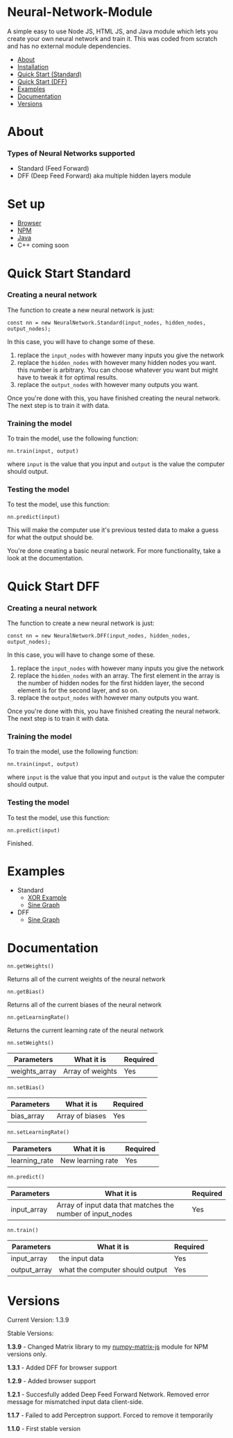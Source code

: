 # Neural-Network-Module

A simple easy to use Node JS, HTML JS, and Java module which lets you create your own neural network and train it. This was coded from scratch and has no external module dependencies.

- [About](#about)
- [Installation](#set-up)
- [Quick Start (Standard)](#quick-start-standard)
- [Quick Start (DFF)](#quick-start-dff)
- [Examples](#examples)
- [Documentation](#documentation)
- [Versions](#versions)

# About

### Types of Neural Networks supported

- Standard (Feed Forward)
- DFF (Deep Feed Forward) aka multiple hidden layers module

# Set up

- [Browser](https://github.com/SatvikVejendla/Neural-Network-Module/blob/main/src/html/ReadMe.md)
- [NPM](https://github.com/SatvikVejendla/Neural-Network-Module/blob/main/src/npm/ReadMe.md)
- [Java](https://github.com/SatvikVejendla/Neural-Network-Module/blob/main/src/java/ReadMe.md)
- C++ coming soon
# Quick Start Standard

### Creating a neural network

The function to create a new neural network is just:

```
const nn = new NeuralNetwork.Standard(input_nodes, hidden_nodes, output_nodes);
```

In this case, you will have to change some of these.

1. replace the `input_nodes` with however many inputs you give the network
2. replace the `hidden_nodes` with however many hidden nodes you want. this number is arbitrary. You can choose whatever you want but might have to tweak it for optimal results.
3. replace the `output_nodes` with however many outputs you want.

Once you're done with this, you have finished creating the neural network. The next step is to train it with data.

### Training the model

To train the model, use the following function:

```
nn.train(input, output)
```

where `input` is the value that you input and `output` is the value the computer should output.

### Testing the model

To test the model, use this function:

```
nn.predict(input)
```

This will make the computer use it's previous tested data to make a guess for what the output should be.

You're done creating a basic neural network. For more functionality, take a look at the documentation.

# Quick Start DFF

### Creating a neural network

The function to create a new neural network is just:

```
const nn = new NeuralNetwork.DFF(input_nodes, hidden_nodes, output_nodes);
```

In this case, you will have to change some of these.

1. replace the `input_nodes` with however many inputs you give the network
2. replace the `hidden_nodes` with an array. The first element in the array is the number of hidden nodes for the first hidden layer, the second element is for the second layer, and so on.
3. replace the `output_nodes` with however many outputs you want.

Once you're done with this, you have finished creating the neural network. The next step is to train it with data.

### Training the model

To train the model, use the following function:

```
nn.train(input, output)
```

where `input` is the value that you input and `output` is the value the computer should output.

### Testing the model

To test the model, use this function:

```
nn.predict(input)
```

Finished.

# Examples

- Standard
  - [XOR Example](https://github.com/SatvikVejendla/Neural-Network-Node/blob/main/examples/Standard/XOR.js)
  - [Sine Graph](https://github.com/SatvikVejendla/Neural-Network-Node/blob/main/examples/Standard/sinwave.js)
- DFF
  - [Sine Graph](https://github.com/SatvikVejendla/Neural-Network-Node/blob/main/examples/DFF/sinwave.js)

# Documentation

`nn.getWeights()`

Returns all of the current weights of the neural network

`nn.getBias()`

Returns all of the current biases of the neural network

`nn.getLearningRate()`

Returns the current learning rate of the neural network

`nn.setWeights()`

| Parameters    | What it is       | Required |
| ------------- | ---------------- | -------- |
| weights_array | Array of weights | Yes      |

`nn.setBias()`

| Parameters | What it is      | Required |
| ---------- | --------------- | -------- |
| bias_array | Array of biases | Yes      |

`nn.setLearningRate()`

| Parameters    | What it is        | Required |
| ------------- | ----------------- | -------- |
| learning_rate | New learning rate | Yes      |

`nn.predict()`

| Parameters  | What it is                                                 | Required |
| ----------- | ---------------------------------------------------------- | -------- |
| input_array | Array of input data that matches the number of input_nodes | Yes      |

`nn.train()`

| Parameters   | What it is                      | Required |
| ------------ | ------------------------------- | -------- |
| input_array  | the input data                  | Yes      |
| output_array | what the computer should output | Yes      |

# Versions

Current Version: 1.3.9

Stable Versions:

**1.3.9** - Changed Matrix library to my [numpy-matrix-js](https://github.com/SatvikVejendla/numpy-matrix-js) module for NPM versions only.

**1.3.1** - Added DFF for browser support

**1.2.9** - Added browser support

**1.2.1** - Succesfully added Deep Feed Forward Network. Removed error message for mismatched input data client-side.

**1.1.7** - Failed to add Perceptron support. Forced to remove it temporarily

**1.1.0** - First stable version

